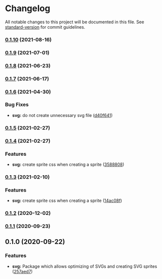 # Changelog

All notable changes to this project will be documented in this file. See [standard-version](https://github.com/conventional-changelog/standard-version) for commit guidelines.

### [0.1.10](https://github.com/factorial-io/fstack/compare/svg/v0.1.9...svg/v0.1.10) (2021-08-16)

### [0.1.9](https://github.com/factorial-io/fstack/compare/svg/v0.1.8...svg/v0.1.9) (2021-07-01)

### [0.1.8](https://github.com/factorial-io/fstack/compare/svg/v0.1.7...svg/v0.1.8) (2021-06-23)

### [0.1.7](https://github.com/factorial-io/fstack/compare/svg/v0.1.6...svg/v0.1.7) (2021-06-17)

### [0.1.6](https://github.com/factorial-io/fstack/compare/svg/v0.1.5...svg/v0.1.6) (2021-04-30)


### Bug Fixes

* **svg:** do not create unnecessary svg file ([d40f641](https://github.com/factorial-io/fstack/commit/d40f6413dad4b93a1827e6eefb5a1d559536f320))

### [0.1.5](https://github.com/factorial-io/fstack/compare/svg/v0.1.4...svg/v0.1.5) (2021-02-27)

### [0.1.4](https://github.com/factorial-io/fstack/compare/svg/v0.1.2...svg/v0.1.4) (2021-02-27)


### Features

* **svg:** create sprite css when creating a sprite ([3588808](https://github.com/factorial-io/fstack/commit/3588808cb7ea9cd1fe08512f231c0c0e35acf959))

### [0.1.3](https://github.com/factorial-io/fstack/compare/svg/v0.1.2...svg/v0.1.3) (2021-02-10)


### Features

* **svg:** create sprite css when creating a sprite ([14ac08f](https://github.com/factorial-io/fstack/commit/14ac08f1356d79ce17e7ef50aa8e78371a00df62))

### [0.1.2](https://github.com/factorial-io/fstack/compare/svg/v0.1.1...svg/v0.1.2) (2020-12-02)

### [0.1.1](https://github.com/factorial-io/fstack/compare/svg/v0.1.0...svg/v0.1.1) (2020-09-23)

## 0.1.0 (2020-09-22)


### Features

* **svg:** Package which allows optimizing of SVGs and creating SVG sprites ([257aed7](https://github.com/factorial-io/fstack/commit/257aed780b3adec8ba7bf301e509ea4868323c46))
